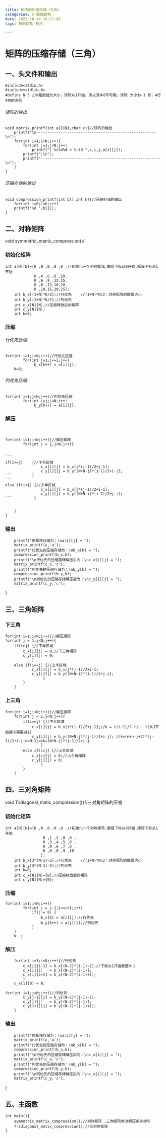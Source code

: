 ```yaml
---
title: 矩阵的压缩存储（三角）
categories: C-数据结构
date: 2023-10-14 16:11:45
tags: 数据结构-程序

---
```


# 矩阵的压缩存储（三角）

## 一、头文件和输出

```
#include<stdio.h>
#include<stdlib.h>
#define N 5 //N是数组的大小，矩阵从1开始，所以其中0不可用，矩阵 大小为-1 即，4行4列的方阵
```

<!--more-->

###### 矩阵的输出 

```
void matrix_printf(int a[][N],char c){//矩阵的输出 
	printf("\n------------------------------------------------------\n");
	for(int i=1;i<N;i++){
		for(int j=1;j<N;j++)
			printf("| %c%d%d = %-4d ",c,i,j,a[i][j]);
		printf("|\n");
		printf("------------------------------------------------------\n");
	}
}
```

###### 压缩存储的输出 

```
void compression_printf(int b[],int k){//压缩存储的输出 
	for(int i=0;i<k;i++)
	printf("%d ",b[i]);
}
```

## 二、对称矩阵

void symmetric_matrix_compression(){			

### 	初始化矩阵

```
int a[N][N]={0 ,0 ,0 ,0 ,0 ,//初始化一个对称矩阵,数组下标从0开始,矩阵下标从1开始
			 0 ,4 ,6 ,8 ,10,
			 0 ,6 ,9 ,12,15,
			 0 ,8 ,12,16,20,
			 0 ,10,15,20,25};
	int b_x[(1+N)*N/2];//行优先	//(1+N)*N/2：对称矩阵的数组大小 
	int b_y[(1+N)*N/2];//列优先 
	int c_x[N][N];//压缩释放后的矩阵 
	int c_y[N][N];
	int k=0;
```

### 	压缩

###### 行优先压缩 

```
for(int i=1;i<N;i++)//行优先压缩 
		for(int j=1;j<=i;j++)
			 b_x[k++] = a[i][j];	 
	k=0;
```

###### 列优先压缩 

```
for(int j=1;j<N;j++)//列优先压缩 
		for(int i=j;i<N;i++)
			 b_y[k++] = a[i][j]; 
```

### 	解压 

​	

````
for(int i=1;i<N;i++){//解压矩阵
		for(int j = 1;j<N;j++){
			

```
if(i>=j) 	{//下半区域 
				c_x[i][j] = b_x[i*(i-1)/2+j-1];
				c_y[i][j] = b_y[(N+N-j)*(j-1)/2+i-j]; 
```		 	}
```
else if(i<j) {//上半区域 
				c_x[i][j] = b_x[j*(j-1)/2+i-1];
				c_y[i][j] = b_y[(N+N-i)*(i-1)/2+j-i]; 
```			 }
	
	
	}
}
````

### 	输出

```
	printf("原矩阵存储为：\na[i][j] = ");
	matrix_printf(a,'a');
	printf("行优先的压缩存储为：\nb_x[k] = ");
	compression_printf(b_x,k);
	printf("\n行优先的压缩存储解压后为：\nc_x[i][j] = ");
	matrix_printf(c_x,'c');
	printf("列优先的压缩存储为：\nb_y[k] = ");
	compression_printf(b_y,k); 
	printf("\n列优先的压缩存储解压后为：\nc_y[i][j] = ");
	matrix_printf(c_y,'c');
```

}

## 三、三角矩阵

### 下三角

```
for(int i=1;i<N;i++){//解压矩阵
for(int j = 1;j<N;j++){
	if(i>j) {//下半区域 
		c_x[i][j] = 0;//下三角矩阵 
		c_y[i][j] = 0;
			}
	else if(i<=j) {//上半区域 
			c_x[i][j] = b_x[j*(j-1)/2+i-1;
			c_y[i][j] = b_y[(N+N-i)*(i-1)/2+j-i];
				 }
		}
	}
```

### 上三角

```
for(int i=1;i<N;i++){//解压矩阵
	for(int j = 1;j<N;j++){
		if(i>=j) {//下半区域 
			c_x[i][j] = b_x[i*(i-1)/2+j-1];//k = i(i-1)/2 +j - 1(从1开始就不需要减1)
			c_y[i][j] = b_y[(N+N-j)*(j-1)/2+i-j]; //k=(n+n-j+2)*(j-1)/2+i-j,n=N-1;=>k=(N+N-j)*(j-1)/2+i-j
				}
		else if(i<j) {//上半区域 
			c_x[i][j] = 0;//上三角矩阵 
			c_y[i][j] = 0;
				}
		}
	}
```



## 四、三对角矩阵

void Tridiagonal_matix_compression(){//三对角矩阵的压缩

### 	初始化矩阵

```
int a[N][N]={0 ,0 ,0 ,0 ,0 ,//初始化一个对称矩阵,数组下标从0开始,矩阵下标从1开始
				 0 ,1 ,2 ,0 ,0 ,
				 0 ,3 ,4 ,5 ,0 ,
				 0 ,0 ,6 ,7 ,8 ,
				 0 ,0 ,0 ,9 ,10
				};
	int b_x[3*(N-1)-2];//行优先	//(1+N)*N/2：对称矩阵的数组大小 
	int b_y[3*(N-1)-2];//列优先 
	int k=0;
	int c_x[N][N]={0};//压缩释放后的矩阵 
	int c_y[N][N]={0};
```

### 	压缩

```
for(int i=1;i<N;i++){
		for(int j = i-1;j<=i+1;j++)
			if(j!= 0) {
				b_x[k] = a[i][j];//行优先 
				b_y[k++] = a[j][i];//列优先 
			}
	}
	k--;
```

### 	解压 

```
	for(int i=1;i<N;i++){//行优先 
		c_x[i][i-1] = b_x[(N-2)*(i-1)-1];//下标从1开始就是N-1 
		c_x[i][i] 	= b_x[(N-2)*(i-1)];
		c_x[i][i+1] = b_x[(N-2)*(i-1)+1];
		}
	c_x[1][0] = 0;
```

```
for(int j=1;j<N;j++){//列优先 
		c_y[j-1][j] = b_y[(N-2)*(j-1)-1];
		c_y[j][j] 	= b_y[(N-2)*(j-1)];
		c_y[j+1][j] = b_y[(N-2)*(j-1)+1];
	}
```

### 	输出

```
	printf("原矩阵存储为：\na[i][j] = ");
	matrix_printf(a,'a');
	printf("行优先的压缩存储为：\nb_x[k] = ");
	compression_printf(b_x,k);
	printf("\n行优先的压缩存储解压后为：\nc_x[i][j] = ");
	matrix_printf(c_x,'c');
	printf("列优先的压缩存储为：\nb_y[k] = ");
	compression_printf(b_y,k); 
	printf("\n列优先的压缩存储解压后为：\nc_y[i][j] = ");
	matrix_printf(c_y,'c');
```

} 

## 五、主函数

```
int main(){
	symmetric_matrix_compression();//对称矩阵 ,三角矩阵修改解压条件即可 
	Tridiagonal_matix_compression();//三对角矩阵 
} 
```

